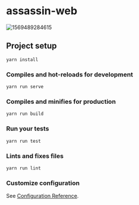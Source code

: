 # assassin-web

![1569489284615](https://user-images.githubusercontent.com/14334411/65675740-3e2c3b80-e081-11e9-833e-a0609a46ca04.jpg)

## Project setup

```
yarn install
```

### Compiles and hot-reloads for development

```
yarn run serve
```

### Compiles and minifies for production

```
yarn run build
```

### Run your tests

```
yarn run test
```

### Lints and fixes files

```
yarn run lint
```

### Customize configuration

See [Configuration Reference](https://cli.vuejs.org/config/).
